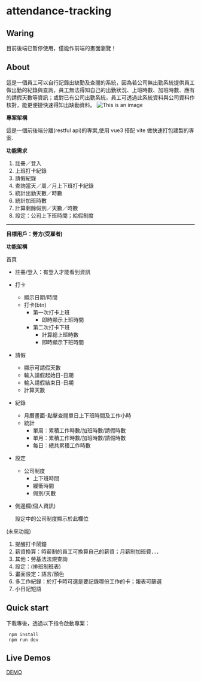 # attendance-tracking

## Waring

目前後端已暫停使用，僅能作前端的畫面瀏覽！

## About

這是一個員工可以自行記錄出缺勤及查閱的系統，因為若公司無出勤系統提供員工做出勤的紀錄與查詢，員工無法得知自己的出勤狀況、上班時數、加班時數、應有的請假天數等資訊；或對已有公司出勤系統，員工可透過此系統資料與公司資料作核對，能更便捷快速得知出缺勤資料。
![This is an image](/assets/imges/readme_pic.jpg)

**專案架構**

這是一個前後端分離(restful api)的專案,使用 vue3 搭配 vite 做快速打包建製的專案.

**功能需求**

1. 註冊／登入
2. 上班打卡紀錄
3. 請假紀錄
4. 查詢當天／周／月上下班打卡紀錄
5. 統計出勤天數／時數
6. 統計加班時數
7. 計算剩餘假別／天數／時數
8. 設定：公司上下班時間；給假制度

---

**目標用戶：勞方(受雇者)**

**功能架構**

首頁

- 註冊/登入：有登入才能看到資訊
- 打卡
  - 顯示日期/時間
  - 打卡(btn)
    - 第一次打卡上班
      - 即時顯示上班時間
    - 第二次打卡下班
      - 計算總上班時數
      - 即時顯示下班時間
- 請假
  - 顯示可請假天數
  - 輸入請假起始日-日期
  - 輸入請假結束日-日期
  - 計算天數
- 紀錄
  - 月曆畫面-點擊查閱單日上下班時間及工作小時
  - 統計
    - 單周：累積工作時數/加班時數/請假時數
    - 單月：累積工作時數/加班時數/請假時數
    - 每日：總共累積工作時數
- 設定
  - 公司制度
    - 上下班時間
    - 緩衝時間
    - 假別/天數
- 側邊欄(個人資訊)

  設定中的公司制度顯示於此欄位

(未來功能)

1. 提醒打卡鬧鐘
2. 薪資換算：時薪制的員工可換算自己的薪資；月薪制加班費．．．
3. 其他：勞基法法規查詢
4. 設定：(排班制班表)
5. 畫面設定：語言/顏色
6. 多工作紀錄：於打卡時可選是要記錄哪份工作的卡；報表可篩選
7. 小日記短語

## Quick start

下載專後，透過以下指令啟動專案：

```
 npm install
 npm run dev
```

## Live Demos

[DEMO](https://ruiuiuiuiui.github.io/attendance-tracking/#/signinRegister)
